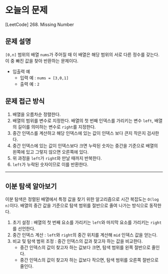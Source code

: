 
# 오늘의 문제
[LeetCode] 268. Missing Number

## 문제 설명
`[0,n]` 범위의 배열 `nums`가 주어질 때 이 배열은 해당 범위의 서로 다른 정수를 갖는다. 이 중 빠진 값을 찾아 반환하는 문제이다. 
- 입출력 예 
  - 입력 예 : `nums = [3,0,1]`
  - 출력 예 : `2`

## 문제 접근 방식 
1. 배열을 오름차순 정렬한다.
2. 배열의 범위를 변수로 지정한다. 배열의 첫 번째 인덱스를 가리키는 변수 `left`, 배열의 길이를 의미하는 변수로 `right`를 지정한다. 
3. 중간 인덱스를 계산하고 해당 인덱스에 있는 값이 인덱스 보다 큰지 작은지 검사한다.
4. 중간 인덱스에 있는 값이 인덱스보다 크면 누락된 숫자는 중간을 기준으로 배열의 왼쪽에 있고 그렇지 않으면 오른쪽에 있다.
5. 위 과정을 `left`가 `right`와 만날 때까지 반복한다.
6. `left`가 누락된 숫자이므로 이를 반환한다. 

---

## 이분 탐색 알아보기 
이분 탐색은 정렬된 배열에서 특정 값을 찾기 위한 알고리즘으로 시간 복잡도는 `O(log n)`이다. 
배열의 중간 값을 기준으로 탐색 범위를 절반으로 줄여 나가는 방식으로 동작한다. 
1. 초기 설정 : 배열의 첫 번째 요소를 가리키는 `left`와 마지막 요소를 가리키는 `right`를 선언한다.
2. 중간 인덱스 계산 : `left`와 `right`의 중간 위치를 계산해 `mid` 인덱스 값을 얻는다.
3. 비교 및 탐색 범위 조정 : 중간 인덱스의 값과 찾고자 하는 값을 비교한다.
   - 중간 인덱스의 값이 찾고자 하는 값보다 크면, 탐색 범위를 왼쪽 절반으로 줄인다.
   - 중간 인덱스의 값이 찾고자 하는 값보다 작으면, 탐색 범위를 오른쪽 절반으로 줄인다.






  
